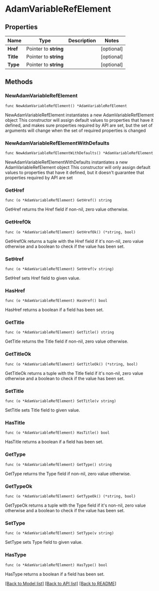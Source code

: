 # AdamVariableRefElement

## Properties

Name | Type | Description | Notes
------------ | ------------- | ------------- | -------------
**Href** | Pointer to **string** |  | [optional] 
**Title** | Pointer to **string** |  | [optional] 
**Type** | Pointer to **string** |  | [optional] 

## Methods

### NewAdamVariableRefElement

`func NewAdamVariableRefElement() *AdamVariableRefElement`

NewAdamVariableRefElement instantiates a new AdamVariableRefElement object
This constructor will assign default values to properties that have it defined,
and makes sure properties required by API are set, but the set of arguments
will change when the set of required properties is changed

### NewAdamVariableRefElementWithDefaults

`func NewAdamVariableRefElementWithDefaults() *AdamVariableRefElement`

NewAdamVariableRefElementWithDefaults instantiates a new AdamVariableRefElement object
This constructor will only assign default values to properties that have it defined,
but it doesn't guarantee that properties required by API are set

### GetHref

`func (o *AdamVariableRefElement) GetHref() string`

GetHref returns the Href field if non-nil, zero value otherwise.

### GetHrefOk

`func (o *AdamVariableRefElement) GetHrefOk() (*string, bool)`

GetHrefOk returns a tuple with the Href field if it's non-nil, zero value otherwise
and a boolean to check if the value has been set.

### SetHref

`func (o *AdamVariableRefElement) SetHref(v string)`

SetHref sets Href field to given value.

### HasHref

`func (o *AdamVariableRefElement) HasHref() bool`

HasHref returns a boolean if a field has been set.

### GetTitle

`func (o *AdamVariableRefElement) GetTitle() string`

GetTitle returns the Title field if non-nil, zero value otherwise.

### GetTitleOk

`func (o *AdamVariableRefElement) GetTitleOk() (*string, bool)`

GetTitleOk returns a tuple with the Title field if it's non-nil, zero value otherwise
and a boolean to check if the value has been set.

### SetTitle

`func (o *AdamVariableRefElement) SetTitle(v string)`

SetTitle sets Title field to given value.

### HasTitle

`func (o *AdamVariableRefElement) HasTitle() bool`

HasTitle returns a boolean if a field has been set.

### GetType

`func (o *AdamVariableRefElement) GetType() string`

GetType returns the Type field if non-nil, zero value otherwise.

### GetTypeOk

`func (o *AdamVariableRefElement) GetTypeOk() (*string, bool)`

GetTypeOk returns a tuple with the Type field if it's non-nil, zero value otherwise
and a boolean to check if the value has been set.

### SetType

`func (o *AdamVariableRefElement) SetType(v string)`

SetType sets Type field to given value.

### HasType

`func (o *AdamVariableRefElement) HasType() bool`

HasType returns a boolean if a field has been set.


[[Back to Model list]](../README.md#documentation-for-models) [[Back to API list]](../README.md#documentation-for-api-endpoints) [[Back to README]](../README.md)


